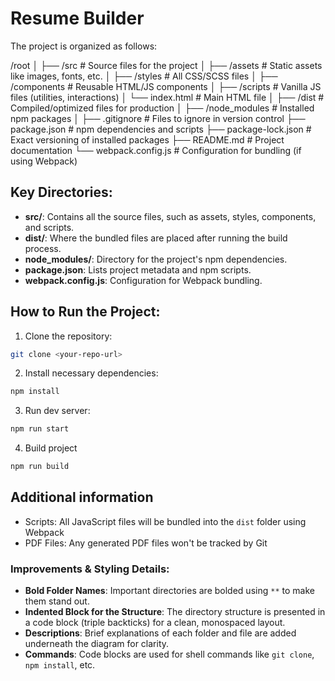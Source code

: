 # Resume Builder

The project is organized as follows:

/root
│
├── /src               # Source files for the project
│   ├── /assets        # Static assets like images, fonts, etc.
│   ├── /styles        # All CSS/SCSS files
│   ├── /components    # Reusable HTML/JS components
│   ├── /scripts       # Vanilla JS files (utilities, interactions)
│   └── index.html     # Main HTML file
│
├── /dist              # Compiled/optimized files for production
│
├── /node_modules      # Installed npm packages
│
├── .gitignore         # Files to ignore in version control
├── package.json       # npm dependencies and scripts
├── package-lock.json  # Exact versioning of installed packages
├── README.md          # Project documentation
└── webpack.config.js  # Configuration for bundling (if using Webpack)


## **Key Directories:**
- **src/**: Contains all the source files, such as assets, styles, components, and scripts.
- **dist/**: Where the bundled files are placed after running the build process.
- **node_modules/**: Directory for the project's npm dependencies.
- **package.json**: Lists project metadata and npm scripts.
- **webpack.config.js**: Configuration for Webpack bundling.

## **How to Run the Project**:

1. Clone the repository:
```bash
git clone <your-repo-url>
```

2. Install necessary dependencies:
```bash
npm install
```

3. Run dev server:
```bash
npm run start
```

4. Build project
```bash
npm run build
```
## Additional information
- Scripts: All JavaScript files will be bundled into the `dist` folder using Webpack
- PDF Files: Any generated PDF files won't be tracked by Git


### Improvements & Styling Details:
- **Bold Folder Names**: Important directories are bolded using `**` to make them stand out.
- **Indented Block for the Structure**: The directory structure is presented in a code block (triple backticks) for a clean, monospaced layout.
- **Descriptions**: Brief explanations of each folder and file are added underneath the diagram for clarity.
- **Commands**: Code blocks are used for shell commands like `git clone`, `npm install`, etc.